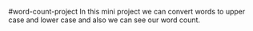 #word-count-project
In this mini project we can convert words to upper case and lower case and also we can see our word count.
